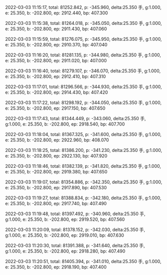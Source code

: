 2022-03-03 11:15:17, total: 81252.842, p: -345.960, delta:25.350 手, g:1.000, e: 25.350, b: -202.800, ep: 2912.440, bp: 407.300

2022-03-03 11:15:38, total: 81264.018, p: -345.050, delta:25.350 手, g:1.000, e: 25.350, b: -202.800, ep: 2911.430, bp: 407.060

2022-03-03 11:15:59, total: 81276.075, p: -345.950, delta:25.350 手, g:1.000, e: 25.350, b: -202.800, ep: 2910.370, bp: 407.040

2022-03-03 11:16:20, total: 81281.135, p: -344.980, delta:25.350 手, g:1.000, e: 25.350, b: -202.800, ep: 2911.020, bp: 407.000

2022-03-03 11:16:40, total: 81279.107, p: -346.070, delta:25.350 手, g:1.000, e: 25.350, b: -202.800, ep: 2912.410, bp: 407.310

2022-03-03 11:17:01, total: 81296.566, p: -344.930, delta:25.350 手, g:1.000, e: 25.350, b: -202.800, ep: 2914.430, bp: 407.420

2022-03-03 11:17:22, total: 81298.192, p: -344.050, delta:25.350 手, g:1.000, e: 25.350, b: -202.800, ep: 2917.150, bp: 407.650

2022-03-03 11:17:43, total: 81344.449, p: -343.060, delta:25.350 手, g:1.000, e: 25.350, b: -202.800, ep: 2918.540, bp: 407.700

2022-03-03 11:18:04, total: 81367.325, p: -341.600, delta:25.350 手, g:1.000, e: 25.350, b: -202.800, ep: 2922.960, bp: 408.070

2022-03-03 11:18:25, total: 81386.200, p: -341.230, delta:25.350 手, g:1.000, e: 25.350, b: -202.800, ep: 2922.130, bp: 407.920

2022-03-03 11:18:46, total: 81382.139, p: -341.820, delta:25.350 手, g:1.000, e: 25.350, b: -202.800, ep: 2919.380, bp: 407.650

2022-03-03 11:19:07, total: 81354.886, p: -342.350, delta:25.350 手, g:1.000, e: 25.350, b: -202.800, ep: 2917.890, bp: 407.530

2022-03-03 11:19:27, total: 81388.834, p: -342.180, delta:25.350 手, g:1.000, e: 25.350, b: -202.800, ep: 2917.740, bp: 407.490

2022-03-03 11:19:48, total: 81397.492, p: -340.960, delta:25.350 手, g:1.000, e: 25.350, b: -202.800, ep: 2919.520, bp: 407.560

2022-03-03 11:20:09, total: 81378.152, p: -342.030, delta:25.350 手, g:1.000, e: 25.350, b: -202.800, ep: 2919.010, bp: 407.630

2022-03-03 11:20:30, total: 81391.388, p: -341.640, delta:25.350 手, g:1.000, e: 25.350, b: -202.800, ep: 2918.280, bp: 407.490

2022-03-03 11:20:51, total: 81405.394, p: -341.010, delta:25.350 手, g:1.000, e: 25.350, b: -202.800, ep: 2918.190, bp: 407.400